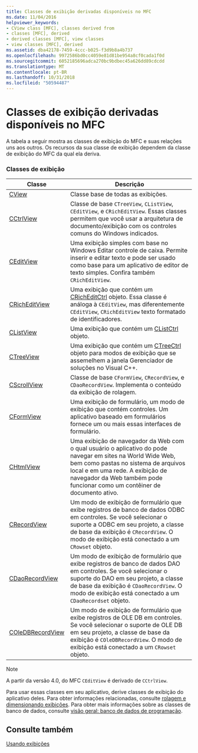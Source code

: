 ```yaml
---
title: Classes de exibição derivadas disponíveis no MFC
ms.date: 11/04/2016
helpviewer_keywords:
- CView class [MFC], classes derived from
- classes [MFC], derived
- derived classes [MFC], view classes
- view classes [MFC], derived
ms.assetid: dba42178-7459-4ccc-b025-f3d9b8a4b737
ms.openlocfilehash: 9972586bd0cc4059e81d81be954a8cf0cada1f0d
ms.sourcegitcommit: 6052185696adca270bc9bdbec45a626dd89cdcdd
ms.translationtype: MT
ms.contentlocale: pt-BR
ms.lasthandoff: 10/31/2018
ms.locfileid: "50594487"
---
```

# <a name="derived-view-classes-available-in-mfc"></a>Classes de exibição derivadas disponíveis no MFC

A tabela a seguir mostra as classes de exibição do MFC e suas relações uns aos outros. Os recursos da sua classe de exibição dependem da classe de exibição do MFC da qual ela deriva.

### <a name="view-classes"></a>Classes de exibição

|Classe|Descrição|
|-----------|-----------------|
|[CView](../mfc/reference/cview-class.md)|Classe base de todas as exibições.|
|[CCtrlView](../mfc/reference/cctrlview-class.md)|Classe de base `CTreeView`, `CListView`, `CEditView`, e `CRichEditView`. Essas classes permitem que você usar a arquitetura de documento/exibição com os controles comuns do Windows indicados.|
|[CEditView](../mfc/reference/ceditview-class.md)|Uma exibição simples com base no Windows Editar controle de caixa. Permite inserir e editar texto e pode ser usado como base para um aplicativo de editor de texto simples. Confira também `CRichEditView`.|
|[CRichEditView](../mfc/reference/cricheditview-class.md)|Uma exibição que contém um [CRichEditCtrl](../mfc/reference/cricheditctrl-class.md) objeto. Essa classe é análoga à `CEditView`, mas diferentemente `CEditView`, `CRichEditView` texto formatado de identificadores.|
|[CListView](../mfc/reference/clistview-class.md)|Uma exibição que contém um [CListCtrl](../mfc/reference/clistctrl-class.md) objeto.|
|[CTreeView](../mfc/reference/ctreeview-class.md)|Uma exibição que contém um [CTreeCtrl](../mfc/reference/ctreectrl-class.md) objeto para modos de exibição que se assemelhem a janela Gerenciador de soluções no Visual C++.|
|[CScrollView](../mfc/reference/cscrollview-class.md)|Classe de base `CFormView`, `CRecordView`, e `CDaoRecordView`. Implementa o conteúdo da exibição de rolagem.|
|[CFormView](../mfc/reference/cformview-class.md)|Uma exibição de formulário, um modo de exibição que contém controles. Um aplicativo baseado em formulários fornece um ou mais essas interfaces de formulário.|
|[CHtmlView](../mfc/reference/chtmlview-class.md)|Uma exibição de navegador da Web com o qual usuário o aplicativo do pode navegar em sites na World Wide Web, bem como pastas no sistema de arquivos local e em uma rede. A exibição de navegador da Web também pode funcionar como um contêiner de documento ativo.|
|[CRecordView](../mfc/reference/crecordview-class.md)|Um modo de exibição de formulário que exibe registros de banco de dados ODBC em controles. Se você selecionar o suporte a ODBC em seu projeto, a classe de base da exibição é `CRecordView`. O modo de exibição está conectado a um `CRowset` objeto.|
|[CDaoRecordView](../mfc/reference/cdaorecordview-class.md)|Um modo de exibição de formulário que exibe registros de banco de dados DAO em controles. Se você selecionar o suporte do DAO em seu projeto, a classe de base da exibição é `CDaoRecordView`. O modo de exibição está conectado a um `CDaoRecordset` objeto.|
|[COleDBRecordView](../mfc/reference/coledbrecordview-class.md)|Um modo de exibição de formulário que exibe registros de OLE DB em controles. Se você selecionar o suporte de OLE DB em seu projeto, a classe de base da exibição é `COleDBRecordView`. O modo de exibição está conectado a um `CRowset` objeto.|

> [!NOTE]
>  A partir da versão 4.0, do MFC `CEditView` é derivado de `CCtrlView`.

Para usar essas classes em seu aplicativo, derive classes de exibição do aplicativo deles. Para obter informações relacionadas, consulte [rolagem e dimensionando exibições](../mfc/scrolling-and-scaling-views.md). Para obter mais informações sobre as classes de banco de dados, consulte [visão geral: banco de dados de programação](../data/data-access-programming-mfc-atl.md).

## <a name="see-also"></a>Consulte também

[Usando exibições](../mfc/using-views.md)

